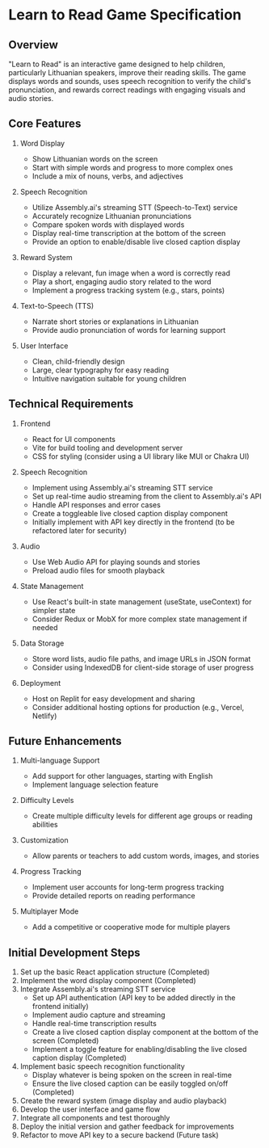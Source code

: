 # Learn to Read Game Specification

## Overview
"Learn to Read" is an interactive game designed to help children, particularly Lithuanian speakers, improve their reading skills. The game displays words and sounds, uses speech recognition to verify the child's pronunciation, and rewards correct readings with engaging visuals and audio stories.

## Core Features

1. Word Display
   - Show Lithuanian words on the screen
   - Start with simple words and progress to more complex ones
   - Include a mix of nouns, verbs, and adjectives

2. Speech Recognition
   - Utilize Assembly.ai's streaming STT (Speech-to-Text) service
   - Accurately recognize Lithuanian pronunciations
   - Compare spoken words with displayed words
   - Display real-time transcription at the bottom of the screen
   - Provide an option to enable/disable live closed caption display

3. Reward System
   - Display a relevant, fun image when a word is correctly read
   - Play a short, engaging audio story related to the word
   - Implement a progress tracking system (e.g., stars, points)

4. Text-to-Speech (TTS)
   - Narrate short stories or explanations in Lithuanian
   - Provide audio pronunciation of words for learning support

5. User Interface
   - Clean, child-friendly design
   - Large, clear typography for easy reading
   - Intuitive navigation suitable for young children

## Technical Requirements

1. Frontend
   - React for UI components
   - Vite for build tooling and development server
   - CSS for styling (consider using a UI library like MUI or Chakra UI)

2. Speech Recognition
   - Implement using Assembly.ai's streaming STT service
   - Set up real-time audio streaming from the client to Assembly.ai's API
   - Handle API responses and error cases
   - Create a toggleable live closed caption display component
   - Initially implement with API key directly in the frontend (to be refactored later for security)

3. Audio
   - Use Web Audio API for playing sounds and stories
   - Preload audio files for smooth playback

4. State Management
   - Use React's built-in state management (useState, useContext) for simpler state
   - Consider Redux or MobX for more complex state management if needed

5. Data Storage
   - Store word lists, audio file paths, and image URLs in JSON format
   - Consider using IndexedDB for client-side storage of user progress

6. Deployment
   - Host on Replit for easy development and sharing
   - Consider additional hosting options for production (e.g., Vercel, Netlify)

## Future Enhancements

1. Multi-language Support
   - Add support for other languages, starting with English
   - Implement language selection feature

2. Difficulty Levels
   - Create multiple difficulty levels for different age groups or reading abilities

3. Customization
   - Allow parents or teachers to add custom words, images, and stories

4. Progress Tracking
   - Implement user accounts for long-term progress tracking
   - Provide detailed reports on reading performance

5. Multiplayer Mode
   - Add a competitive or cooperative mode for multiple players

## Initial Development Steps

1. Set up the basic React application structure (Completed)
2. Implement the word display component (Completed)
3. Integrate Assembly.ai's streaming STT service
   - Set up API authentication (API key to be added directly in the frontend initially)
   - Implement audio capture and streaming
   - Handle real-time transcription results
   - Create a live closed caption display component at the bottom of the screen (Completed)
   - Implement a toggle feature for enabling/disabling the live closed caption display (Completed)
4. Implement basic speech recognition functionality
   - Display whatever is being spoken on the screen in real-time
   - Ensure the live closed caption can be easily toggled on/off (Completed)
5. Create the reward system (image display and audio playback)
6. Develop the user interface and game flow
7. Integrate all components and test thoroughly
8. Deploy the initial version and gather feedback for improvements
9. Refactor to move API key to a secure backend (Future task)